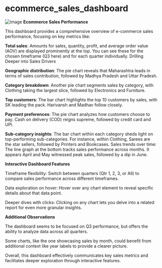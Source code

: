 # ecommerce_sales_dashboard

<img>![image](https://github.com/REPANAJYOTHIPRAKASH629/ecommerce_sales_dashboard/assets/98946604/ad034475-20cd-4278-ad02-84dcdced9565)
</img>
<b>Ecommerce Sales Performance</b>

This dashboard provides a comprehensive overview of e-commerce sales performance, focusing on key metrics like:

<b>Total sales</b>: Amounts for sales, quantity, profit, and average order value (AOV) are displayed prominently at the top. You can see these for the chosen timeframe (Q3 here) and for each quarter individually.
Drilling Deeper into Sales Drivers

<b>Geographic distribution</b>: The pie chart reveals that Maharashtra leads in terms of sales contribution, followed by Madhya Pradesh and Uttar Pradesh.

<b>Category breakdown</b>: Another pie chart segments sales by category, with Clothing taking the largest slice, followed by Electronics and Furniture.

<b>Top customers</b>: The bar chart highlights the top 10 customers by sales, with SK leading the pack. Harivansh and Madhav follow closely.

<b>Payment preferences</b>: The pie chart analyzes how customers choose to pay. Cash on delivery (COD) reigns supreme, followed by credit card and UPI.

<b>Sub-category insights</b>: The bar chart within each category sheds light on top-performing sub-categories. For instance, within Clothing, Sarees are the star sellers, followed by Printers and Bookcases.
Sales trends over time: The line graph at the bottom tracks sales performance across months. It appears April and May witnessed peak sales, followed by a dip in June.

**Interactive Dashboard Features**

Timeframe flexibility: Switch between quarters (Qtr 1, 2, 3, or All) to compare sales performance across different timeframes.

Data exploration on hover: Hover over any chart element to reveal specific details about that data point.

Deeper dives with clicks: Clicking on any chart lets you delve into a related report for even more granular insights.

**Additional Observations**

The dashboard seems to be focused on Q3 performance, but offers the ability to analyze data across all quarters.

Some charts, like the one showcasing sales by month, could benefit from additional context like year labels to provide a clearer picture.

Overall, this dashboard effectively communicates key sales metrics and facilitates deeper exploration through interactive features.
